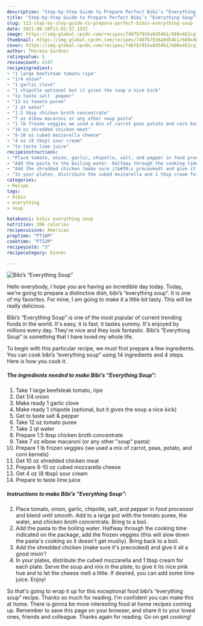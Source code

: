 ```yaml
---
description: "Step-by-Step Guide to Prepare Perfect Bibi’s “Everything Soup”"
title: "Step-by-Step Guide to Prepare Perfect Bibi’s “Everything Soup”"
slug: 113-step-by-step-guide-to-prepare-perfect-bibis-everything-soup
date: 2021-06-10T11:01:57.155Z
image: https://img-global.cpcdn.com/recipes/7407b7916a9d54b1/680x482cq70/bibis-everything-soup-recipe-main-photo.jpg
thumbnail: https://img-global.cpcdn.com/recipes/7407b7916a9d54b1/680x482cq70/bibis-everything-soup-recipe-main-photo.jpg
cover: https://img-global.cpcdn.com/recipes/7407b7916a9d54b1/680x482cq70/bibis-everything-soup-recipe-main-photo.jpg
author: Theresa Gardner
ratingvalue: 5
reviewcount: 4197
recipeingredient:
- "1 large beefsteak tomato ripe"
- "1/4 onion"
- "1 garlic clove"
- "1 chipotle optional but it gives the soup a nice kick"
- "to taste salt  pepper"
- "12 oz tomato puree"
- "2 qt water"
- "1.5 tbsp chicken broth concentrate"
- "7 oz elbow macaroni or any other soup pasta"
- "1 lb frozen veggies we used a mix of carrot peas potato and corn kernels"
- "10 oz shredded chicken meat"
- "8-10 oz cubed mozzarella cheese"
- "4 oz (8 tbsp) sour cream"
- "to taste lime juice"
recipeinstructions:
- "Place tomato, onion, garlic, chipotle, salt, and pepper in food processor and blend until smooth. Add to a large pot with the tomato puree, the water, and chicken broth concentrate. Bring to a boil."
- "Add the pasta to the boiling water. Halfway through the cooking time indicated on the package, add the frozen veggies (this will slow down the pasta&#39;s cooking so it doesn&#39;t get mushy). Bring back to a boil."
- "Add the shredded chicken (make sure it&#39;s precooked) and give it all a good mixin&#39;!"
- "In your plates, distribute the cubed mozzarella and 1 tbsp cream for each plate. Serve the soup and mix in the plate, to give it its nice pink hue and to let the cheese melt a little. If desired, you can add some lime juice. Enjoy!"
categories:
- Recipe
tags:
- bibis
- everything
- soup

katakunci: bibis everything soup 
nutrition: 206 calories
recipecuisine: American
preptime: "PT16M"
cooktime: "PT52M"
recipeyield: "3"
recipecategory: Dinner

---
```



![Bibi’s “Everything Soup”](https://img-global.cpcdn.com/recipes/7407b7916a9d54b1/680x482cq70/bibis-everything-soup-recipe-main-photo.jpg)

Hello everybody, I hope you are having an incredible day today. Today, we're going to prepare a distinctive dish, bibi’s “everything soup”. It is one of my favorites. For mine, I am going to make it a little bit tasty. This will be really delicious.

Bibi’s “Everything Soup” is one of the most popular of current trending foods in the world. It's easy, it is fast, it tastes yummy. It's enjoyed by millions every day. They're nice and they look fantastic. Bibi’s “Everything Soup” is something that I have loved my whole life.




To begin with this particular recipe, we must first prepare a few ingredients. You can cook bibi’s “everything soup” using 14 ingredients and 4 steps. Here is how you cook it.

<!--inarticleads1-->

##### The ingredients needed to make Bibi’s “Everything Soup”:

1. Take 1 large beefsteak tomato, ripe
1. Get 1/4 onion
1. Make ready 1 garlic clove
1. Make ready 1 chipotle (optional, but it gives the soup a nice kick)
1. Get to taste salt &amp; pepper
1. Take 12 oz tomato puree
1. Take 2 qt water
1. Prepare 1.5 tbsp chicken broth concentrate
1. Take 7 oz elbow macaroni (or any other &#34;soup&#34; pasta)
1. Prepare 1 lb frozen veggies (we used a mix of carrot, peas, potato, and corn kernels)
1. Get 10 oz shredded chicken meat
1. Prepare 8-10 oz cubed mozzarella cheese
1. Get 4 oz (8 tbsp) sour cream
1. Prepare to taste lime juice




<!--inarticleads2-->

##### Instructions to make Bibi’s “Everything Soup”:

1. Place tomato, onion, garlic, chipotle, salt, and pepper in food processor and blend until smooth. Add to a large pot with the tomato puree, the water, and chicken broth concentrate. Bring to a boil.
1. Add the pasta to the boiling water. Halfway through the cooking time indicated on the package, add the frozen veggies (this will slow down the pasta&#39;s cooking so it doesn&#39;t get mushy). Bring back to a boil.
1. Add the shredded chicken (make sure it&#39;s precooked) and give it all a good mixin&#39;!
1. In your plates, distribute the cubed mozzarella and 1 tbsp cream for each plate. Serve the soup and mix in the plate, to give it its nice pink hue and to let the cheese melt a little. If desired, you can add some lime juice. Enjoy!




So that's going to wrap it up for this exceptional food bibi’s “everything soup” recipe. Thanks so much for reading. I'm confident you can make this at home. There is gonna be more interesting food at home recipes coming up. Remember to save this page on your browser, and share it to your loved ones, friends and colleague. Thanks again for reading. Go on get cooking!
